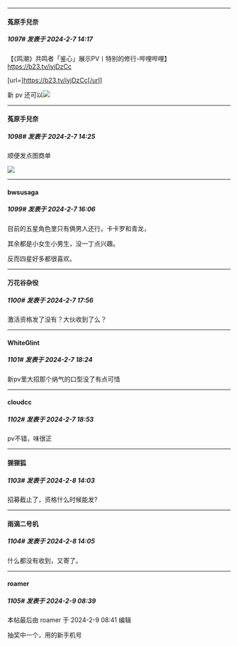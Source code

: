 
*****

####  菟原手兒奈  
##### 1097#       发表于 2024-2-7 14:17

【《鸣潮》共鸣者「鉴心」展示PV丨特别的修行-哔哩哔哩】 https://b23.tv/iyjDzCc

[url=]https://b23.tv/iyjDzCc[/url]

新 pv 还可以<img src="https://static.saraba1st.com/image/smiley/face2017/033.png" referrerpolicy="no-referrer">


*****

####  菟原手兒奈  
##### 1098#       发表于 2024-2-7 14:25

顺便发点图商单

<img src="https://p.sda1.dev/15/b538df9b5c25e0b608b9ac0ab260abdc/CMP_20240207141818793.png" referrerpolicy="no-referrer">


*****

####  bwsusaga  
##### 1099#       发表于 2024-2-7 16:06

目前的五星角色里只有俩男人还行，卡卡罗和青龙，

其余都是小女生小男生，没一丁点兴趣。

反而四星好多都很喜欢。


*****

####  万花谷杂役  
##### 1100#       发表于 2024-2-7 17:56

激活资格发了没有？大伙收到了么？


*****

####  WhiteGlint  
##### 1101#       发表于 2024-2-7 18:24

新pv里大招那个纳气的口型没了有点可惜


*****

####  cloudcc  
##### 1102#       发表于 2024-2-7 18:53

pv不错，味很正


*****

####  狸狸狐  
##### 1103#       发表于 2024-2-8 14:03

招募截止了，资格什么时候能发?

*****

####  雨滴二号机  
##### 1104#       发表于 2024-2-8 14:05

什么都没有收到，又寄了。


*****

####  roamer  
##### 1105#       发表于 2024-2-9 08:39

 本帖最后由 roamer 于 2024-2-9 08:41 编辑 

抽奖中一个，用的新手机号

